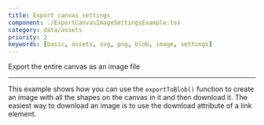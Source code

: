 ```yaml
---
title: Export canvas settings
component: ./ExportCanvasImageSettingsExample.tsx
category: data/assets
priority: 2
keywords: [basic, assets, svg, png, blob, image, settings]
---
```


Export the entire canvas as an image file

---

This example shows how you can use the `exportToBlob()` function to create an image with all the shapes on the canvas in it and then download it. The easiest way to download an image is to use the download attribute of a link element.
